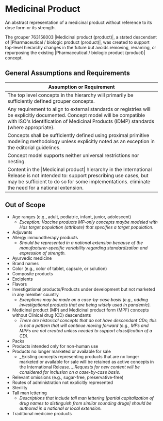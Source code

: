 # Medicinal Product

An abstract representation of a medicinal product without reference to its dose form or its strength. 

The grouper 763158003 |Medicinal product (product)|, a stated descendant of |Pharmaceutical / biologic product (product)|, was created to support top-level hierarchy changes in the future but avoids removing, renaming, or repurposing the existing |Pharmaceutical / biologic product (product)| concept. 

## General Assumptions and Requirements

| Assumption or Requirement |
|---|
| The top level concepts in the hierarchy will primarily be sufficiently defined grouper concepts. |
| Any requirement to align to external standards or registries will be explicitly documented. Concept model will be compatible with ISO's Identification of Medicinal Products (IDMP) standards (where appropriate). |
| Concepts shall be sufficiently defined using proximal primitive modeling methodology unless explicitly noted as an exception in the editorial guidelines. |
| Concept model supports neither universal restrictions nor nesting. |
| Content in the \|Medicinal product\| hierarchy in the International Release is not intended to: support prescribing use cases, but may be sufficient to do so for some implementations. eliminate the need for a national extension. |

## Out of Scope

  * Age ranges (e.g., adult, pediatric, infant, junior, adolescent)
    * _Exception: Vaccine products MP-only concepts maybe modeled with Has target population (attribute) that specifies a target population._
  * Adjuvants
  * Allergy immunotherapy products
    *  _Should be represented in a national extension because of the manufacturer-specific variability regarding standardization and expression of strength._
  * Ayurvedic medicine
  * Brand names
  * Color (e.g., color of tablet, capsule, or solution)
  * Composite products
  * Excipients
  * Flavors
  * Investigational products/Products under development but not marketed in any member country
    *  _Exceptions may be made on a case-by-case basis (e.g., adding investigational products that are being widely used in pandemic)._
  * Medicinal product (MP) and Medicinal product form (MPF) concepts without Clinical drug (CD) descendants
    *  _There are historical concepts that do not have descendant CDs; this is not a pattern that will continue moving forward (e.g., MPs and MPFs are not created unless needed to support classification of a CD)._
  * Packs
  * Products intended only for non-human use
  * Products no longer marketed or available for sale
    *  _Existing concepts representing products that are no longer marketed or available for sale will be retained as active concepts in the International Release. _ _Requests for new content will be considered for inclusion on a case-by-case basis._
  * Relevant omissions (e.g., sugar-free, preservative-free)
  * Routes of administration not explicitly represented
  * Sterility
  * Tall man lettering
    *  _Descriptions that include tall man lettering [partial capitalization of drug names to distinguish from similar sounding drugs] should be authored in a national or local extension._
  * Traditional medicine products

  

